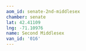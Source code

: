 ```yaml
---
aom_id: senate-2nd-middlesex
chamber: senate
lat: 42.41109
lng: -71.10976
name: Second Middlesex
van_id: '016'
---
```

